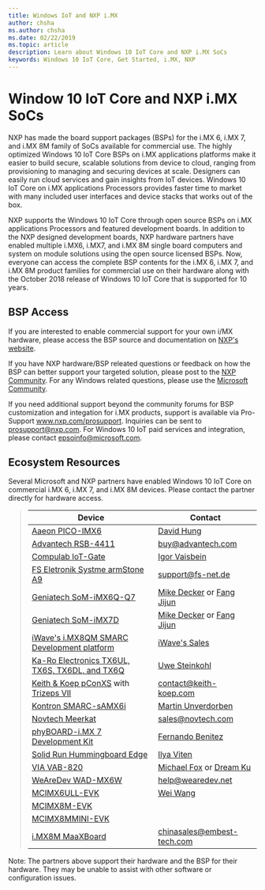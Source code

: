 ```yaml
---
title: Windows IoT and NXP i.MX
author: chsha 
ms.author: chsha 
ms.date: 02/22/2019 
ms.topic: article 
description: Learn about Windows 10 IoT Core and NXP i.MX SoCs
keywords: Windows 10 IoT Core, Get Started, i.MX, NXP
---
```


# Window 10 IoT Core and NXP i.MX SoCs


NXP has made the board support packages (BSPs) for the i.MX 6, i.MX 7, and i.MX 8M family of SoCs available for commercial use. The highly optimized Windows 10 IoT Core BSPs on i.MX applications platforms make it easier to build secure, scalable solutions from device to cloud, ranging from provisioning to managing and securing devices at scale. Designers can easily run cloud services and gain insights from IoT devices. Windows 10 IoT Core on i.MX applications Processors provides faster time to market with many included user interfaces and device stacks that works out of the box.

NXP supports the Windows 10 IoT Core through open source BSPs on i.MX applications Processors and featured development boards.  In addition to the NXP designed development boards, NXP hardware partners have enabled multiple i.MX6, i.MX7, and i.MX 8M single board computers and system on module solutions using the open source licensed BSPs. Now, everyone can access the complete BSP contents for the i.MX 6, i.MX 7, and i.MX 8M product families for commercial use on their hardware along with the October 2018 release of Windows 10 IoT Core that is supported for 10 years.

## BSP Access

If you are interested to enable commercial support for your own i/MX hardware, please access the BSP source and documentation on [NXP's website](https://www.nxp.com/design/software/embedded-software/windows-10-iotIf-core-for-i.mx-applications-processors:IMXWIN10IOT). 

If you have NXP hardware/BSP releated questions or feedback on how the BSP can better support your targeted solution, please post to the [NXP Community](https://community.nxp.com/community/imx/content?filterID=contentstatus%5Bpublished%5D%7Ecategory%5Bwindows%5D). For any Windows related questions, please use the [Microsoft Community](https://social.msdn.microsoft.com/forums/en-US/home?forum=WindowsIoT).

If you need additional support beyond the community forums for BSP customization and integation for i.MX products, support is available via Pro-Support www.nxp.com/prosupport. Inquiries can be sent to [prosupport@nxp.com](mailto:prosupport@nxp.com). For Windows 10 IoT paid services and integration, please contact [epsoinfo@microsoft.com](mailto:epsoinfo@microsoft.com).


## Ecosystem Resources

Several Microsoft and NXP partners have enabled Windows 10 IoT Core on commercial i.MX 6, i.MX 7, and i.MX 8M devices. Please contact the partner directly for hardware access. 


> | Device | Contact |
> |-------|------|
> | [Aaeon PICO-IMX6](https://www.aaeon.com/en/p/pico-itx-boards-pico-imx6/) | [David Hung](mailto:davidhung@aaeon.com.tw) |
> | [Advantech RSB-4411](http://www.advantech.com/products/single_board_computer/rsb-4411/mod_d3901250-b0a0-4a5f-9762-b26fa0c36858) | [buy@advantech.com](mailto:buy@advantech.com) |
> | [Compulab IoT-Gate](https://www.compulab.com/products/iot-gateways/iot-gate-imx7-nxp-i-mx-7-internet-of-things-gateway/) | [Igor Vaisbein](mailto:igor@compulab.co.il) | 
> | [FS Eletronik Systme armStone A9](https://www.fs-net.de/en/products/armstone/armstonea9/) | [support@fs-net.de](mailto:support@fs-net.de) |
> | [Geniatech SoM-iMX6Q-Q7](https://www.geniatech.com/product/som-imx6q-q7/) | [Mike Decker](mailto:mike.decker@geniatech.com) or [Fang Jijun](mailto:Fjj@geniatech.com) |
> | [Geniatech SoM-iMX7D](https://www.geniatech.com/product/som-imx7d/) | [Mike Decker](mailto:mike.decker@geniatech.com) or [Fang Jijun](mailto:Fjj@geniatech.com) |
> | [iWave's i.MX8QM SMARC Development platform](https://www.iwavesystems.com/product/dev-kits/smarc/nxp-i-mx8-board/imx8-quadmax-smarc-development-kit.html) | [iWave's Sales](mailto:mktg@iwavesystems.com) |
> | [Ka-Ro Electronics TX6UL, TX6S, TX6DL, and TX6Q](https://www.karo-electronics.de/tx-standard.html?&L=1) | [Uwe Steinkohl](mailto:us@karo-electronics.de) |
> | [Keith & Koep pConXS](https://keith-koep.com/de/produkte/produkte-baseboards/pconxs-baseboard-vollausstattung-technische-daten/) with [Trizeps VII](https://keith-koep.com/de/produkte/produkte-trizeps/trizeps-vii-technische-daten-imx6/) | [contact@keith-koep.com](mailto:contact@keith-koep.com) |
> | [Kontron SMARC-sAMX6i](https://www.kontron.com/products/boards-and-standard-form-factors/smarc/smarc-samx6i.html) | [Martin Unverdorben](mailto:martin.unverdorben@kontron.com) |
> | [Novtech Meerkat](http://novtech.com/products/meerkat96.html) | [sales@novtech.com](mailto:sales@novtech.com) |
> | [phyBOARD-i.MX 7 Development Kit](https://phytec.com/product/phyboard-imx7-development-kit/) | [Fernando Benitez](mailto:sales@phytec.com) |
> | [Solid Run Hummingboard Edge](https://www.solid-run.com/imx6-win-10-iot-core/) | [Ilya Viten](mailto:ilya@solid-run.com) |
> | [VIA VAB-820](https://www.viaembeddedstore.com/shop/boards/vab-820/) | [Michael Fox](mailto:MichaelFox@via.com.tw) or [Dream Ku](mailto:dreamku@via.com.tw) |
> | [WeAreDev WAD-MX6W](http://www.wearedev.net/?mod=wadmx6w) | [help@wearedev.net](mailto:help@wearedev.net) |
> | [MCIMX6ULL-EVK](https://www.nxp.com/products/processors-and-microcontrollers/arm-based-processors-and-mcus/i.mx-applications-processors/i.mx-6-processors/evaluation-kit-for-the-i.mx-6ull-and-6ulz-applications-processor:MCIMX6ULL-EVK) | [Wei Wang](mailto:Wei.A.Wang@nxp.com) |
> | [MCIMX8M-EVK](https://www.nxp.com/support/developer-resources/software-development-tools/i.mx-developer-resources/evaluation-kit-for-the-i.mx-8m-applications-processor:MCIMX8M-EVK) |  |
> | [MCIMX8MMINI-EVK](http://www.nxp.com/imx8mminievk) | []() |
> | [i.MX8M MaaXBoard](http://www.embest-tech.com/prod_view.aspx?TypeId=117&Id=388&Fid=t3:117:3) | [chinasales@embest-tech.com](mailto:chinasales@embest-tech.com) |

Note: The partners above support their hardware and the BSP for their hardware. They may be unable to assist with other software or configuration issues.

